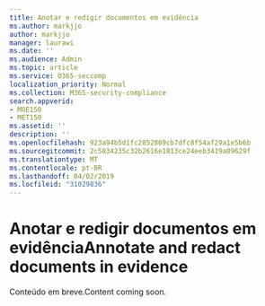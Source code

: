 ```yaml
---
title: Anotar e redigir documentos em evidência
ms.author: markjjo
author: markjjo
manager: laurawi
ms.date: ''
ms.audience: Admin
ms.topic: article
ms.service: O365-seccomp
localization_priority: Normal
ms.collection: M365-security-compliance
search.appverid:
- MOE150
- MET150
ms.assetid: ''
description: ''
ms.openlocfilehash: 923a94b5d1fc2852869cb7dfc8f54af29a1e5b6b
ms.sourcegitcommit: 2c5834235c32b2616e1813ce24eeb3419a09629f
ms.translationtype: MT
ms.contentlocale: pt-BR
ms.lasthandoff: 04/02/2019
ms.locfileid: "31029836"
---
```

# <a name="annotate-and-redact-documents-in-evidence"></a><span data-ttu-id="b458e-102">Anotar e redigir documentos em evidência</span><span class="sxs-lookup"><span data-stu-id="b458e-102">Annotate and redact documents in evidence</span></span>

<span data-ttu-id="b458e-103">Conteúdo em breve.</span><span class="sxs-lookup"><span data-stu-id="b458e-103">Content coming soon.</span></span>
